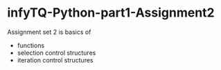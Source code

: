 # infyTQ-Python-part1-Assignment2
Assignment set 2 is basics of
* functions
* selection control structures
* iteration control structures
